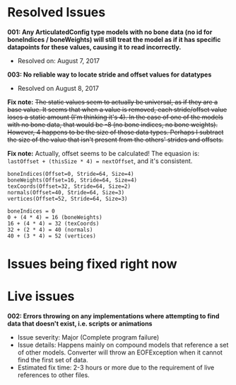 # Resolved Issues

**001: Any ArticulatedConfig type models with no bone data (no id for boneIndices / boneWeights) will still treat the model as if it has specific datapoints for these values, causing it to read incorrectly.**
 - Resolved on: August 7, 2017
 
**003: No reliable way to locate stride and offset values for datatypes**
 - Resolved on August 8, 2017

**Fix note:** ~~The static values seem to actually be universal, as if they are a base value. It seems that when a value is removed, each stride/offset value loses a static amount (I'm thinking it's 4). In the case of one of the models with no bone data, that would be -8 (no bone indices, no bone weights). However, 4 happens to be the size of those data types. Perhaps I subtract the size of the value that isn't present from the others' strides and offsets.~~
 
**Fix note:** Actually, offset seems to be calculated!
The equasion is: `lastOffset + (thisSize * 4) = nextOffset`, and it's consistent.
```
boneIndices(Offset=0, Stride=64, Size=4)
boneWeights(Offset=16, Stride=64, Size=4)
texCoords(Offset=32, Stride=64, Size=2)
normals(Offset=40, Stride=64, Size=3)
vertices(Offset=52, Stride=64, Size=3)

boneIndices = 0
0 + (4 * 4) = 16 (boneWeights)
16 + (4 * 4) = 32 (texCoords)
32 + (2 * 4) = 40 (normals)
40 + (3 * 4) = 52 (vertices)
```
 
# Issues being fixed right now

# Live issues
 
**002: Errors throwing on any implementations where attempting to find data that doesn't exist, i.e. scripts or animations**
 - Issue severity: Major (Complete program failure)
 - Issue details: Happens mainly on compound models that reference a set of other models. Converter will throw an EOFException when it cannot find the first set of data.
 - Estimated fix time: 2-3 hours or more due to the requirement of live references to other files.
